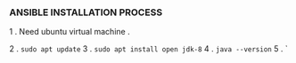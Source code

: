### ANSIBLE INSTALLATION PROCESS

1 . Need  ubuntu virtual machine  .

2 . ` sudo apt update `
3 . ` sudo apt install open jdk-8 `
4 . ` java --version `
5 . ` 
